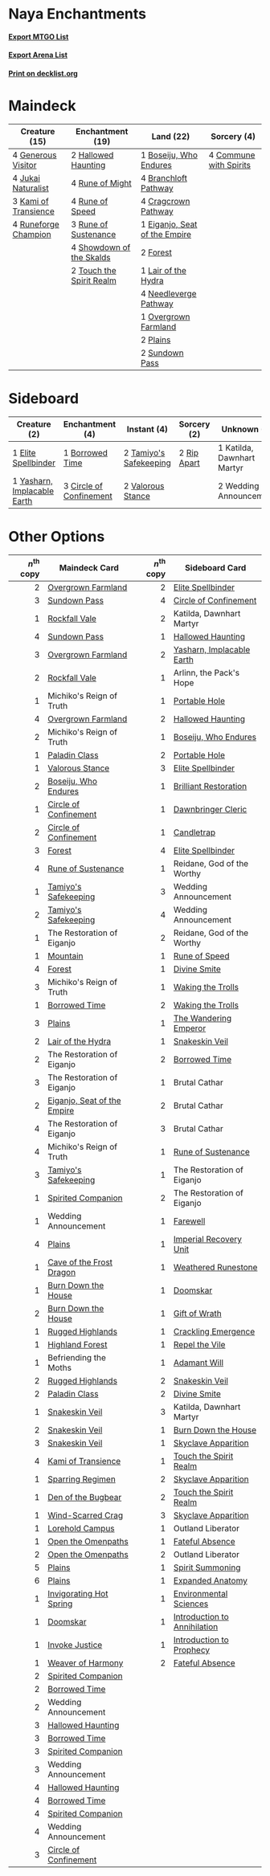 # Naya Enchantments

#### [Export MTGO List](../collection/Naya%20Enchantments/Naya%20Enchantments.txt)
#### [Export Arena List](../collection/Naya%20Enchantments/Naya%20Enchantments_arena.txt)
#### [Print on decklist.org](http://decklist.org/?deckmain=1%09Boseiju,%20Who%20Endures%0A4%09Branchloft%20Pathway%0A4%09Commune%20with%20Spirits%0A4%09Cragcrown%20Pathway%0A1%09Eiganjo,%20Seat%20of%20the%20Empire%0A2%09Forest%0A4%09Generous%20Visitor%0A2%09Hallowed%20Haunting%0A4%09Jukai%20Naturalist%0A3%09Kami%20of%20Transience%0A1%09Lair%20of%20the%20Hydra%0A4%09Needleverge%20Pathway%0A1%09Overgrown%20Farmland%0A2%09Plains%0A4%09Rune%20of%20Might%0A4%09Rune%20of%20Speed%0A3%09Rune%20of%20Sustenance%0A4%09Runeforge%20Champion%0A4%09Showdown%20of%20the%20Skalds%0A2%09Sundown%20Pass%0A2%09Touch%20the%20Spirit%20Realm&deckside=1%09Borrowed%20Time%0A3%09Circle%20of%20Confinement%0A1%09Elite%20Spellbinder%0A1%09Katilda,%20Dawnhart%20Martyr%0A2%09Rip%20Apart%0A2%09Tamiyo's%20Safekeeping%0A2%09Valorous%20Stance%0A2%09Wedding%20Announcement%0A1%09Yasharn,%20Implacable%20Earth)
# Maindeck

|                                         Creature (15)                                         |                                         Enchantment (19)                                          |                                               Land (22)                                                |                                           Sorcery (4)                                           |
|-----------------------------------------------------------------------------------------------|---------------------------------------------------------------------------------------------------|--------------------------------------------------------------------------------------------------------|-------------------------------------------------------------------------------------------------|
|4 [Generous Visitor](http://gatherer.wizards.com/Pages/Card/Details.aspx?multiverseid=548493)  |2 [Hallowed Haunting](http://gatherer.wizards.com/Pages/Card/Details.aspx?multiverseid=540847)     |1 [Boseiju, Who Endures](http://gatherer.wizards.com/Pages/Card/Details.aspx?multiverseid=548579)       |4 [Commune with Spirits](http://gatherer.wizards.com/Pages/Card/Details.aspx?multiverseid=548487)|
|4 [Jukai Naturalist](http://gatherer.wizards.com/Pages/Card/Details.aspx?multiverseid=548537)  |4 [Rune of Might](http://gatherer.wizards.com/Pages/Card/Details.aspx?multiverseid=503807)         |4 [Branchloft Pathway](http://gatherer.wizards.com/Pages/Card/Details.aspx?multiverseid=491909)         |                                                                                                 |
|3 [Kami of Transience](http://gatherer.wizards.com/Pages/Card/Details.aspx?multiverseid=548506)|4 [Rune of Speed](http://gatherer.wizards.com/Pages/Card/Details.aspx?multiverseid=503760)         |4 [Cragcrown Pathway](http://gatherer.wizards.com/Pages/Card/Details.aspx?multiverseid=491915)          |                                                                                                 |
|4 [Runeforge Champion](http://gatherer.wizards.com/Pages/Card/Details.aspx?multiverseid=503632)|3 [Rune of Sustenance](http://gatherer.wizards.com/Pages/Card/Details.aspx?multiverseid=503631)    |1 [Eiganjo, Seat of the Empire](http://gatherer.wizards.com/Pages/Card/Details.aspx?multiverseid=548581)|                                                                                                 |
|                                                                                               |4 [Showdown of the Skalds](http://gatherer.wizards.com/Pages/Card/Details.aspx?multiverseid=503845)|2 [Forest](http://gatherer.wizards.com/Pages/Card/Details.aspx?multiverseid=439860)                     |                                                                                                 |
|                                                                                               |2 [Touch the Spirit Realm](http://gatherer.wizards.com/Pages/Card/Details.aspx?multiverseid=548335)|1 [Lair of the Hydra](http://gatherer.wizards.com/Pages/Card/Details.aspx?multiverseid=527546)          |                                                                                                 |
|                                                                                               |                                                                                                   |4 [Needleverge Pathway](http://gatherer.wizards.com/Pages/Card/Details.aspx?multiverseid=491918)        |                                                                                                 |
|                                                                                               |                                                                                                   |1 [Overgrown Farmland](http://gatherer.wizards.com/Pages/Card/Details.aspx?multiverseid=535064)         |                                                                                                 |
|                                                                                               |                                                                                                   |2 [Plains](http://gatherer.wizards.com/Pages/Card/Details.aspx?multiverseid=439856)                     |                                                                                                 |
|                                                                                               |                                                                                                   |2 [Sundown Pass](http://gatherer.wizards.com/Pages/Card/Details.aspx?multiverseid=541142)               |                                                                                                 |


# Sideboard

|                                             Creature (2)                                             |                                         Enchantment (4)                                          |                                           Instant (4)                                           |                                     Sorcery (2)                                      |       Unknown (3)        |
|------------------------------------------------------------------------------------------------------|--------------------------------------------------------------------------------------------------|-------------------------------------------------------------------------------------------------|--------------------------------------------------------------------------------------|--------------------------|
|1 [Elite Spellbinder](http://gatherer.wizards.com/Pages/Card/Details.aspx?multiverseid=513494)        |1 [Borrowed Time](http://gatherer.wizards.com/Pages/Card/Details.aspx?multiverseid=534759)        |2 [Tamiyo's Safekeeping](http://gatherer.wizards.com/Pages/Card/Details.aspx?multiverseid=548521)|2 [Rip Apart](http://gatherer.wizards.com/Pages/Card/Details.aspx?multiverseid=513717)|1 Katilda, Dawnhart Martyr|
|1 [Yasharn, Implacable Earth](http://gatherer.wizards.com/Pages/Card/Details.aspx?multiverseid=491891)|3 [Circle of Confinement](http://gatherer.wizards.com/Pages/Card/Details.aspx?multiverseid=540834)|2 [Valorous Stance](http://gatherer.wizards.com/Pages/Card/Details.aspx?multiverseid=391950)     |                                                                                      |2 Wedding Announcement    |


# Other Options

|*n*<sup>th</sup> copy|                                            Maindeck Card                                             |*n*<sup>th</sup> copy|                                            Sideboard Card                                             |
|--------------------:|------------------------------------------------------------------------------------------------------|--------------------:|-------------------------------------------------------------------------------------------------------|
|                    2|[Overgrown Farmland](http://gatherer.wizards.com/Pages/Card/Details.aspx?multiverseid=535064)         |                    2|[Elite Spellbinder](http://gatherer.wizards.com/Pages/Card/Details.aspx?multiverseid=513494)           |
|                    3|[Sundown Pass](http://gatherer.wizards.com/Pages/Card/Details.aspx?multiverseid=541142)               |                    4|[Circle of Confinement](http://gatherer.wizards.com/Pages/Card/Details.aspx?multiverseid=540834)       |
|                    1|[Rockfall Vale](http://gatherer.wizards.com/Pages/Card/Details.aspx?multiverseid=535065)              |                    2|Katilda, Dawnhart Martyr                                                                               |
|                    4|[Sundown Pass](http://gatherer.wizards.com/Pages/Card/Details.aspx?multiverseid=541142)               |                    1|[Hallowed Haunting](http://gatherer.wizards.com/Pages/Card/Details.aspx?multiverseid=540847)           |
|                    3|[Overgrown Farmland](http://gatherer.wizards.com/Pages/Card/Details.aspx?multiverseid=535064)         |                    2|[Yasharn, Implacable Earth](http://gatherer.wizards.com/Pages/Card/Details.aspx?multiverseid=491891)   |
|                    2|[Rockfall Vale](http://gatherer.wizards.com/Pages/Card/Details.aspx?multiverseid=535065)              |                    1|Arlinn, the Pack's Hope                                                                                |
|                    1|Michiko's Reign of Truth                                                                              |                    1|[Portable Hole](http://gatherer.wizards.com/Pages/Card/Details.aspx?multiverseid=527320)               |
|                    4|[Overgrown Farmland](http://gatherer.wizards.com/Pages/Card/Details.aspx?multiverseid=535064)         |                    2|[Hallowed Haunting](http://gatherer.wizards.com/Pages/Card/Details.aspx?multiverseid=540847)           |
|                    2|Michiko's Reign of Truth                                                                              |                    1|[Boseiju, Who Endures](http://gatherer.wizards.com/Pages/Card/Details.aspx?multiverseid=548579)        |
|                    1|[Paladin Class](http://gatherer.wizards.com/Pages/Card/Details.aspx?multiverseid=527316)              |                    2|[Portable Hole](http://gatherer.wizards.com/Pages/Card/Details.aspx?multiverseid=527320)               |
|                    1|[Valorous Stance](http://gatherer.wizards.com/Pages/Card/Details.aspx?multiverseid=391950)            |                    3|[Elite Spellbinder](http://gatherer.wizards.com/Pages/Card/Details.aspx?multiverseid=513494)           |
|                    2|[Boseiju, Who Endures](http://gatherer.wizards.com/Pages/Card/Details.aspx?multiverseid=548579)       |                    1|[Brilliant Restoration](http://gatherer.wizards.com/Pages/Card/Details.aspx?multiverseid=548298)       |
|                    1|[Circle of Confinement](http://gatherer.wizards.com/Pages/Card/Details.aspx?multiverseid=540834)      |                    1|[Dawnbringer Cleric](http://gatherer.wizards.com/Pages/Card/Details.aspx?multiverseid=527296)          |
|                    2|[Circle of Confinement](http://gatherer.wizards.com/Pages/Card/Details.aspx?multiverseid=540834)      |                    1|[Candletrap](http://gatherer.wizards.com/Pages/Card/Details.aspx?multiverseid=534763)                  |
|                    3|[Forest](http://gatherer.wizards.com/Pages/Card/Details.aspx?multiverseid=439860)                     |                    4|[Elite Spellbinder](http://gatherer.wizards.com/Pages/Card/Details.aspx?multiverseid=513494)           |
|                    4|[Rune of Sustenance](http://gatherer.wizards.com/Pages/Card/Details.aspx?multiverseid=503631)         |                    1|Reidane, God of the Worthy                                                                             |
|                    1|[Tamiyo's Safekeeping](http://gatherer.wizards.com/Pages/Card/Details.aspx?multiverseid=548521)       |                    3|Wedding Announcement                                                                                   |
|                    2|[Tamiyo's Safekeeping](http://gatherer.wizards.com/Pages/Card/Details.aspx?multiverseid=548521)       |                    4|Wedding Announcement                                                                                   |
|                    1|The Restoration of Eiganjo                                                                            |                    2|Reidane, God of the Worthy                                                                             |
|                    1|[Mountain](http://gatherer.wizards.com/Pages/Card/Details.aspx?multiverseid=439859)                   |                    1|[Rune of Speed](http://gatherer.wizards.com/Pages/Card/Details.aspx?multiverseid=503760)               |
|                    4|[Forest](http://gatherer.wizards.com/Pages/Card/Details.aspx?multiverseid=439860)                     |                    1|[Divine Smite](http://gatherer.wizards.com/Pages/Card/Details.aspx?multiverseid=527299)                |
|                    3|Michiko's Reign of Truth                                                                              |                    1|[Waking the Trolls](http://gatherer.wizards.com/Pages/Card/Details.aspx?multiverseid=503850)           |
|                    1|[Borrowed Time](http://gatherer.wizards.com/Pages/Card/Details.aspx?multiverseid=534759)              |                    2|[Waking the Trolls](http://gatherer.wizards.com/Pages/Card/Details.aspx?multiverseid=503850)           |
|                    3|[Plains](http://gatherer.wizards.com/Pages/Card/Details.aspx?multiverseid=439856)                     |                    1|[The Wandering Emperor](http://gatherer.wizards.com/Pages/Card/Details.aspx?multiverseid=548337)       |
|                    2|[Lair of the Hydra](http://gatherer.wizards.com/Pages/Card/Details.aspx?multiverseid=527546)          |                    1|[Snakeskin Veil](http://gatherer.wizards.com/Pages/Card/Details.aspx?multiverseid=503810)              |
|                    2|The Restoration of Eiganjo                                                                            |                    2|[Borrowed Time](http://gatherer.wizards.com/Pages/Card/Details.aspx?multiverseid=534759)               |
|                    3|The Restoration of Eiganjo                                                                            |                    1|Brutal Cathar                                                                                          |
|                    2|[Eiganjo, Seat of the Empire](http://gatherer.wizards.com/Pages/Card/Details.aspx?multiverseid=548581)|                    2|Brutal Cathar                                                                                          |
|                    4|The Restoration of Eiganjo                                                                            |                    3|Brutal Cathar                                                                                          |
|                    4|Michiko's Reign of Truth                                                                              |                    1|[Rune of Sustenance](http://gatherer.wizards.com/Pages/Card/Details.aspx?multiverseid=503631)          |
|                    3|[Tamiyo's Safekeeping](http://gatherer.wizards.com/Pages/Card/Details.aspx?multiverseid=548521)       |                    1|The Restoration of Eiganjo                                                                             |
|                    1|[Spirited Companion](http://gatherer.wizards.com/Pages/Card/Details.aspx?multiverseid=548333)         |                    2|The Restoration of Eiganjo                                                                             |
|                    1|Wedding Announcement                                                                                  |                    1|[Farewell](http://gatherer.wizards.com/Pages/Card/Details.aspx?multiverseid=548306)                    |
|                    4|[Plains](http://gatherer.wizards.com/Pages/Card/Details.aspx?multiverseid=439856)                     |                    1|[Imperial Recovery Unit](http://gatherer.wizards.com/Pages/Card/Details.aspx?multiverseid=548311)      |
|                    1|[Cave of the Frost Dragon](http://gatherer.wizards.com/Pages/Card/Details.aspx?multiverseid=527540)   |                    1|[Weathered Runestone](http://gatherer.wizards.com/Pages/Card/Details.aspx?multiverseid=503863)         |
|                    1|[Burn Down the House](http://gatherer.wizards.com/Pages/Card/Details.aspx?multiverseid=534907)        |                    1|[Doomskar](http://gatherer.wizards.com/Pages/Card/Details.aspx?multiverseid=503613)                    |
|                    2|[Burn Down the House](http://gatherer.wizards.com/Pages/Card/Details.aspx?multiverseid=534907)        |                    1|[Gift of Wrath](http://gatherer.wizards.com/Pages/Card/Details.aspx?multiverseid=548446)               |
|                    1|[Rugged Highlands](http://gatherer.wizards.com/Pages/Card/Details.aspx?multiverseid=420935)           |                    1|[Crackling Emergence](http://gatherer.wizards.com/Pages/Card/Details.aspx?multiverseid=548438)         |
|                    1|[Highland Forest](http://gatherer.wizards.com/Pages/Card/Details.aspx?multiverseid=503881)            |                    1|[Repel the Vile](http://gatherer.wizards.com/Pages/Card/Details.aspx?multiverseid=548327)              |
|                    1|Befriending the Moths                                                                                 |                    1|[Adamant Will](http://gatherer.wizards.com/Pages/Card/Details.aspx?multiverseid=442890)                |
|                    2|[Rugged Highlands](http://gatherer.wizards.com/Pages/Card/Details.aspx?multiverseid=420935)           |                    2|[Snakeskin Veil](http://gatherer.wizards.com/Pages/Card/Details.aspx?multiverseid=503810)              |
|                    2|[Paladin Class](http://gatherer.wizards.com/Pages/Card/Details.aspx?multiverseid=527316)              |                    2|[Divine Smite](http://gatherer.wizards.com/Pages/Card/Details.aspx?multiverseid=527299)                |
|                    1|[Snakeskin Veil](http://gatherer.wizards.com/Pages/Card/Details.aspx?multiverseid=503810)             |                    3|Katilda, Dawnhart Martyr                                                                               |
|                    2|[Snakeskin Veil](http://gatherer.wizards.com/Pages/Card/Details.aspx?multiverseid=503810)             |                    1|[Burn Down the House](http://gatherer.wizards.com/Pages/Card/Details.aspx?multiverseid=534907)         |
|                    3|[Snakeskin Veil](http://gatherer.wizards.com/Pages/Card/Details.aspx?multiverseid=503810)             |                    1|[Skyclave Apparition](http://gatherer.wizards.com/Pages/Card/Details.aspx?multiverseid=495603)         |
|                    4|[Kami of Transience](http://gatherer.wizards.com/Pages/Card/Details.aspx?multiverseid=548506)         |                    1|[Touch the Spirit Realm](http://gatherer.wizards.com/Pages/Card/Details.aspx?multiverseid=548335)      |
|                    1|[Sparring Regimen](http://gatherer.wizards.com/Pages/Card/Details.aspx?multiverseid=513506)           |                    2|[Skyclave Apparition](http://gatherer.wizards.com/Pages/Card/Details.aspx?multiverseid=495603)         |
|                    1|[Den of the Bugbear](http://gatherer.wizards.com/Pages/Card/Details.aspx?multiverseid=527541)         |                    2|[Touch the Spirit Realm](http://gatherer.wizards.com/Pages/Card/Details.aspx?multiverseid=548335)      |
|                    1|[Wind-Scarred Crag](http://gatherer.wizards.com/Pages/Card/Details.aspx?multiverseid=405452)          |                    3|[Skyclave Apparition](http://gatherer.wizards.com/Pages/Card/Details.aspx?multiverseid=495603)         |
|                    1|[Lorehold Campus](http://gatherer.wizards.com/Pages/Card/Details.aspx?multiverseid=513760)            |                    1|Outland Liberator                                                                                      |
|                    1|[Open the Omenpaths](http://gatherer.wizards.com/Pages/Card/Details.aspx?multiverseid=503755)         |                    1|[Fateful Absence](http://gatherer.wizards.com/Pages/Card/Details.aspx?multiverseid=534774)             |
|                    2|[Open the Omenpaths](http://gatherer.wizards.com/Pages/Card/Details.aspx?multiverseid=503755)         |                    2|Outland Liberator                                                                                      |
|                    5|[Plains](http://gatherer.wizards.com/Pages/Card/Details.aspx?multiverseid=439856)                     |                    1|[Spirit Summoning](http://gatherer.wizards.com/Pages/Card/Details.aspx?multiverseid=513728)            |
|                    6|[Plains](http://gatherer.wizards.com/Pages/Card/Details.aspx?multiverseid=439856)                     |                    1|[Expanded Anatomy](http://gatherer.wizards.com/Pages/Card/Details.aspx?multiverseid=513478)            |
|                    1|[Invigorating Hot Spring](http://gatherer.wizards.com/Pages/Card/Details.aspx?multiverseid=548535)    |                    1|[Environmental Sciences](http://gatherer.wizards.com/Pages/Card/Details.aspx?multiverseid=513477)      |
|                    1|[Doomskar](http://gatherer.wizards.com/Pages/Card/Details.aspx?multiverseid=503613)                   |                    1|[Introduction to Annihilation](http://gatherer.wizards.com/Pages/Card/Details.aspx?multiverseid=513479)|
|                    1|[Invoke Justice](http://gatherer.wizards.com/Pages/Card/Details.aspx?multiverseid=548314)             |                    1|[Introduction to Prophecy](http://gatherer.wizards.com/Pages/Card/Details.aspx?multiverseid=513480)    |
|                    1|[Weaver of Harmony](http://gatherer.wizards.com/Pages/Card/Details.aspx?multiverseid=548524)          |                    2|[Fateful Absence](http://gatherer.wizards.com/Pages/Card/Details.aspx?multiverseid=534774)             |
|                    2|[Spirited Companion](http://gatherer.wizards.com/Pages/Card/Details.aspx?multiverseid=548333)         |                     |                                                                                                       |
|                    2|[Borrowed Time](http://gatherer.wizards.com/Pages/Card/Details.aspx?multiverseid=534759)              |                     |                                                                                                       |
|                    2|Wedding Announcement                                                                                  |                     |                                                                                                       |
|                    3|[Hallowed Haunting](http://gatherer.wizards.com/Pages/Card/Details.aspx?multiverseid=540847)          |                     |                                                                                                       |
|                    3|[Borrowed Time](http://gatherer.wizards.com/Pages/Card/Details.aspx?multiverseid=534759)              |                     |                                                                                                       |
|                    3|[Spirited Companion](http://gatherer.wizards.com/Pages/Card/Details.aspx?multiverseid=548333)         |                     |                                                                                                       |
|                    3|Wedding Announcement                                                                                  |                     |                                                                                                       |
|                    4|[Hallowed Haunting](http://gatherer.wizards.com/Pages/Card/Details.aspx?multiverseid=540847)          |                     |                                                                                                       |
|                    4|[Borrowed Time](http://gatherer.wizards.com/Pages/Card/Details.aspx?multiverseid=534759)              |                     |                                                                                                       |
|                    4|[Spirited Companion](http://gatherer.wizards.com/Pages/Card/Details.aspx?multiverseid=548333)         |                     |                                                                                                       |
|                    4|Wedding Announcement                                                                                  |                     |                                                                                                       |
|                    3|[Circle of Confinement](http://gatherer.wizards.com/Pages/Card/Details.aspx?multiverseid=540834)      |                     |                                                                                                       |

